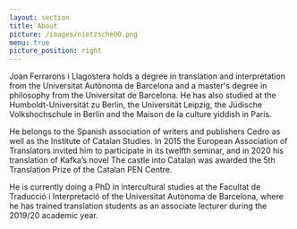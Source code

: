 ```yaml
---
layout: section
title: About
picture: /images/nietzsche00.png
menu: true
picture_position: right
---
```


Joan Ferrarons i Llagostera holds a degree in translation and interpretation from the Universitat Autònoma de Barcelona and a master's degree in philosophy from the Universitat de Barcelona. He has also studied at the Humboldt-Universität zu Berlin, the Universität Leipzig, the Jüdische Volkshochschule in Berlin and the Maison de la culture yiddish in Paris.

He belongs to the Spanish association of writers and publishers Cedro as well as the Institute of Catalan Studies. In 2015 the European Association of Translators invited him to participate in its twelfth seminar, and in 2020 his translation of Kafka’s novel The castle into Catalan was awarded the 5th Translation Prize of the Catalan PEN Centre.

He is currently doing a PhD in intercultural studies at the Facultat de Traducció i Interpretació of the Universitat Autònoma de Barcelona, where he has trained translation students as an associate lecturer during the 2019/20 academic year.